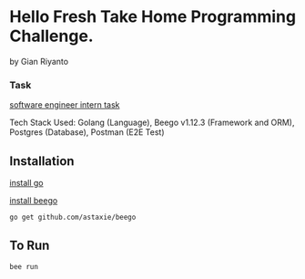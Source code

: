 # Hello Fresh Take Home Programming Challenge.
by Gian Riyanto

### Task
[software engineer intern task](https://github.com/hello-abhishek/hf-take-home-programming-challenges/blob/main/SOFTWARE-ENGINEER.md)

Tech Stack Used: Golang (Language), Beego v1.12.3 (Framework and ORM), Postgres (Database), Postman (E2E Test)

## Installation

[install go](https://golang.org/doc/install)

[install beego](https://beego.me/docs/install/)

```bash
go get github.com/astaxie/beego
```

## To Run

```bash
bee run
```
